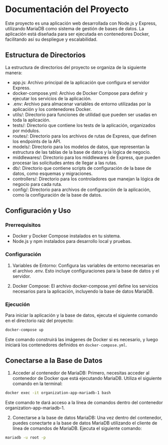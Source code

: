 # Documentación del Proyecto

Este proyecto es una aplicación web desarrollada con Node.js y Express, utilizando MariaDB como sistema de gestión de bases de datos. La aplicación está diseñada para ser ejecutada en contenedores Docker, facilitando así su despliegue y escalabilidad.

## Estructura de Directorios

La estructura de directorios del proyecto se organiza de la siguiente manera:

- app.js: Archivo principal de la aplicación que configura el servidor Express.
- docker-compose.yml: Archivo de Docker Compose para definir y ejecutar los servicios de la aplicación.
- .env: Archivo para almacenar variables de entorno utilizadas por la aplicación y los contenedores Docker.
- utils/: Directorio para funciones de utilidad que pueden ser usadas en toda la aplicación.
- tests/: Directorio que contiene los tests de la aplicación, organizados por módulos.
- routes/: Directorio para los archivos de rutas de Express, que definen los endpoints de la API.
- models/: Directorio para los modelos de datos, que representan la estructura de las tablas de la base de datos y la lógica de negocio.
- middlewares/: Directorio para los middlewares de Express, que pueden procesar las solicitudes antes de llegar a las rutas.
- db/: Directorio que contiene scripts de configuración de la base de datos, como esquemas y migraciones.
- controllers/: Directorio para los controladores que manejan la lógica de negocio para cada ruta.
- config/: Directorio para archivos de configuración de la aplicación, como la configuración de la base de datos.

## Configuración y Uso

### Prerrequisitos

- Docker y Docker Compose instalados en tu sistema.
- Node.js y npm instalados para desarrollo local y pruebas.

### Configuración

1. Variables de Entorno: Configura las variables de entorno necesarias en el archivo .env. Esto incluye configuraciones para la base de datos y el servidor.

2. Docker Compose: El archivo docker-compose.yml define los servicios necesarios para la aplicación, incluyendo la base de datos MariaDB. 

### Ejecución

Para iniciar la aplicación y la base de datos, ejecuta el siguiente comando en el directorio raíz del proyecto:

```bash
docker-compose up
```

Este comando construirá las imágenes de Docker si es necesario, y luego iniciará los contenedores definidos en `docker-compose.yml`.

## Conectarse a la Base de Datos
1. Acceder al contenedor de MariaDB: Primero, necesitas acceder al contenedor de Docker que está ejecutando MariaDB. Utiliza el siguiente comando en la terminal:

```bash
docker exec -it organization-app-mariadb-1 bash
```

Este comando te dará acceso a la línea de comandos dentro del contenedor organization-app-mariadb-1.

2. Conectarse a la base de datos MariaDB: Una vez dentro del contenedor, puedes conectarte a la base de datos MariaDB utilizando el cliente de línea de comandos de MariaDB. Ejecuta el siguiente comando:

```bash
mariadb -u root -p
```